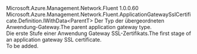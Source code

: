 <Type Name="IBlank&lt;ParentT&gt;" FullName="Microsoft.Azure.Management.Network.Fluent.ApplicationGatewaySslCertificate.Definition.IBlank&lt;ParentT&gt;">
  <TypeSignature Language="C#" Value="public interface IBlank&lt;ParentT&gt; : Microsoft.Azure.Management.Network.Fluent.ApplicationGatewaySslCertificate.Definition.IWithData&lt;ParentT&gt;" />
  <TypeSignature Language="ILAsm" Value=".class public interface auto ansi abstract IBlank`1&lt;ParentT&gt; implements class Microsoft.Azure.Management.Network.Fluent.ApplicationGatewaySslCertificate.Definition.IWithData`1&lt;!ParentT&gt;" />
  <TypeSignature Language="DocId" Value="T:Microsoft.Azure.Management.Network.Fluent.ApplicationGatewaySslCertificate.Definition.IBlank`1" />
  <TypeSignature Language="VB.NET" Value="Public Interface IBlank(Of ParentT)&#xA;Implements IWithData(Of ParentT)" />
  <TypeSignature Language="F#" Value="type IBlank&lt;'ParentT&gt; = interface&#xA;    interface IWithData&lt;'ParentT&gt;" />
  <AssemblyInfo>
    <AssemblyName>Microsoft.Azure.Management.Network.Fluent</AssemblyName>
    <AssemblyVersion>1.0.0.60</AssemblyVersion>
  </AssemblyInfo>
  <TypeParameters>
    <TypeParameter Name="ParentT" />
  </TypeParameters>
  <Interfaces>
    <Interface>
      <InterfaceName>Microsoft.Azure.Management.Network.Fluent.ApplicationGatewaySslCertificate.Definition.IWithData&lt;ParentT&gt;</InterfaceName>
    </Interface>
  </Interfaces>
  <Docs>
    <typeparam name="ParentT"><span data-ttu-id="07f88-101">Der Typ der übergeordneten Anwendung-Gateway.</span><span class="sxs-lookup"><span data-stu-id="07f88-101">The parent application gateway type.</span></span></typeparam>
    <summary>
            <span data-ttu-id="07f88-102">Die erste Stufe einer Anwendung Gateway SSL-Zertifikats.</span><span class="sxs-lookup"><span data-stu-id="07f88-102">The first stage of an application gateway SSL certificate.</span></span>
            </summary>
    <remarks>To be added.</remarks>
  </Docs>
  <Members />
</Type>